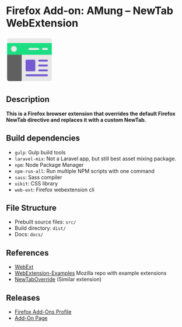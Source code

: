 # Firefox Add-on: AMung – NewTab WebExtension

<img src="uicon.svg" alt="" width="128" border="0" />

## Description

**This is a Firefox browser extension that overrides the default Firefox NewTab directive and replaces it with a custom NewTab.**

## Build dependencies

- `gulp`: Gulp build tools
- `laravel-mix`: Not a Laravel app, but still best asset mixing package.
- `npm`: Node Package Manager
- `npm-run-all`: Run multiple NPM scripts with one command
- `sass`: Sass compiler
- `uikit`: CSS library
- `web-ext`: Firefox webextension cli

## File Structure

- Prebuilt source files: `src/`
- Build directory: `dist/`
- Docs: `docs/`

## References

- [WebExt](https://extensionworkshop.com/documentation/develop/getting-started-with-web-ext/)
- [WebExtension-Examples](https://github.com/mdn/webextensions-examples) Mozilla repo with example extensions
- [NewTabOverride](https://github.com/cadeyrn/newtaboverride) (Similar extension)

## Releases

- [Firefox Add-Ons Profile](https://addons.mozilla.org/en-US/firefox/user/15516825/)
- [Add-On Page](https://addons.mozilla.org/en-US/developers/addon/be49d58ab9ec415cad53)

